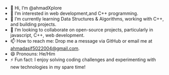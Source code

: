 - 👋 Hi, I’m @ahmadXplore
- 👀 I’m interested in web development,and C++ programming.
- 🌱 I’m currently learning Data Structures & Algorithms, working with C++, and building projects.
- 💞️ I’m looking to collaborate on open-source projects, particularly in javascript, C++, web development.
- 📫 How to reach me: Drop me a message via GitHub or email me at ahmadasif5022004@gmail.com.
- 😄 Pronouns: He/Him
- ⚡ Fun fact: I enjoy solving coding challenges and experimenting with new technologies in my spare time!


<!---
ahmadXplore/ahmadXplore is a ✨ special ✨ repository because its `README.md` (this file) appears on your GitHub profile.
You can click the Preview link to take a look at your changes.
--->
